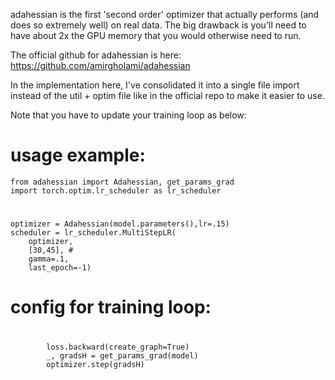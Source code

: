 adahessian is the first 'second order' optimizer that actually performs (and does so extremely well) on real data.
The big drawback is you'll need to have about 2x the GPU memory that you would otherwise need to run.

The official github for adahessian is here:
https://github.com/amirgholami/adahessian

In the implementation here, I've consolidated it into a single file import instead of the util + optim file like in the official repo to make it easier to use.

Note that you have to update your training loop as below:
# usage example: 
    from adahessian import Adahessian, get_params_grad
    import torch.optim.lr_scheduler as lr_scheduler
#
    optimizer = Adahessian(model.parameters(),lr=.15)
    scheduler = lr_scheduler.MultiStepLR(
        optimizer,
        [30,45], # 
        gamma=.1,
        last_epoch=-1)

#
# config for training loop:
#
            loss.backward(create_graph=True)
            _, gradsH = get_params_grad(model)
            optimizer.step(gradsH)


